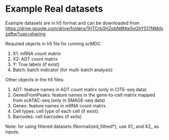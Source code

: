 # Example Real datasets
Example datasets are in h5 format and can be downloaded from https://drive.google.com/drive/folders/1HTCrb3HZpbN8Nte5xGhY517NMdyzqftw?usp=sharing  
  
Required objects in h5 file for running scMDC
1) X1: mRNA count matrix
2) X2: ADT count matrix
3) Y: True labels (if exist)
4) Batch: batch indicator (for multi-batch analysis)

Other objects in the h5 files:
1) ADT: feature names in ADT count matirx (only in CITE-seq data)
2) GenesFromPeaks: feature names in the gene-to-cell matrix mapped from scATAC-seq (only in SMAGE-seq data)
3) Genes: feature names in mRNA count matrix
4) Cell types: cell type of each cell (if exist).
5) Barcodes: cell barcodes (if exits)  

Note: for using filtered datasets (Normalized_filtred*), use X1_ and X2_ as inputs.  
